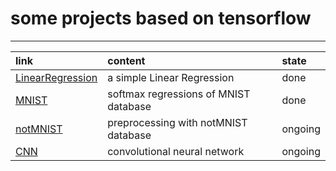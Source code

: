 # some projects based on tensorflow

---------
link  | content | state 
:--------- | :--------| :--------|
[LinearRegression](https://github.com/Jzmo/tf/tree/master/BasicTest/LinearRegression "落叶满阶红不扫")  | a simple Linear Regression | done
[MNIST](https://github.com/Jzmo/tf/tree/master/BasicTest/MNIST)  | softmax regressions of MNIST database | done
[notMNIST](https://github.com/Jzmo/tf/tree/master/notMNIST) | preprocessing with notMNIST database | ongoing
[CNN](https://github.com/Jzmo/tf/tree/master/BasicTest/CNN) | convolutional neural network | ongoing

